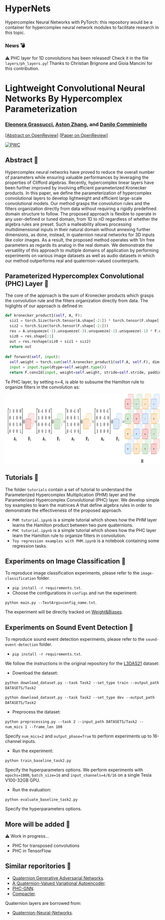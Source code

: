 # HyperNets
Hypercomplex Neural Networks with PyTorch: this repository would be a container for hypercomplex neural network modules to facilitate research in this topic. 

### News :bomb:
:warning: PHC layer for 1D convolutions has been released! Check it in the file `layers/ph_layers.py`!
Thanks to Christian Brignone and Gioia Mancini for this contribution.

# Lightweight Convolutional Neural Networks By Hypercomplex Parameterization

### [Eleonora Grassucci](https://scholar.google.it/citations?user=Jcv0TgQAAAAJ&hl=it&authuser=1), [Aston Zhang](https://www.astonzhang.com/), and [Danilo Comminiello](https://danilocomminiello.site.uniroma1.it/)

[[Abstract on OpenReview](https://openreview.net/forum?id=S5qdnMhf7R)] [[Paper on OpenReview](https://openreview.net/pdf?id=S5qdnMhf7R)]


<!-- [![PWC](https://img.shields.io/endpoint.svg?url=https://paperswithcode.com/badge/lightweight-convolutional-neural-networks-by/on-1)](https://paperswithcode.com/sota/on-1?p=lightweight-convolutional-neural-networks-by) -->
[![PWC](https://img.shields.io/endpoint.svg?url=https://paperswithcode.com/badge/lightweight-convolutional-neural-networks-by/sound-event-detection-on-l3das21)](https://paperswithcode.com/sota/sound-event-detection-on-l3das21?p=lightweight-convolutional-neural-networks-by)

## Abstract :bookmark_tabs:

Hypercomplex neural networks have proved to reduce the overall number of parameters while ensuring valuable performances by leveraging the properties of Clifford algebras. Recently, hypercomplex linear layers have been further improved by involving efficient parameterized Kronecker products. In this paper, we define the parameterization of hypercomplex convolutional layers to develop lightweight and efficient large-scale convolutional models. Our method grasps the convolution rules and the filters organization directly from data without requiring a rigidly predefined domain structure to follow. The proposed approach is flexible to operate in any user-defined or tuned domain, from 1D to nD regardless of whether the algebra rules are preset.
Such a malleability allows processing multidimensional inputs in their natural domain without annexing further dimensions, as done, instead, in quaternion neural networks for 3D inputs like color images.
As a result, the proposed method operates with 1/n free parameters as regards its analog in the real domain. We demonstrate the versatility of this approach to multiple domains of application by performing experiments on various image datasets as well as audio datasets in which our method outperforms real and quaternion-valued counterparts.


## Parameterized Hypercomplex Convolutional (PHC) Layer :dart:

The core of the approach is the sum of Kronecker products which grasps the convolution rule and the filters organization directly from data. The higlights of our approach is defined in:

  ```python
  def kronecker_product1(self, A, F):
    siz1 = torch.Size(torch.tensor(A.shape[-2:]) * torch.tensor(F.shape[-4:-2]))
    siz2 = torch.Size(torch.tensor(F.shape[-2:]))
    res = A.unsqueeze(-1).unsqueeze(-3).unsqueeze(-1).unsqueeze(-1) * F.unsqueeze(-4).unsqueeze(-6)
    siz0 = res.shape[:1]
    out = res.reshape(siz0 + siz1 + siz2)
    return out
   
  def forward(self, input):
    self.weight = torch.sum(self.kronecker_product1(self.A, self.F), dim=0)
    input = input.type(dtype=self.weight.type())      
    return F.conv2d(input, weight=self.weight, stride=self.stride, padding=self.padding)

   ```

Te PHC layer, by setting n=4, is able to subsume the Hamilton rule to organize filters in the convolution as:

<img src="Hamilton_prod.png" width="872" height="228"/>


## Tutorials :page_with_curl:

The folder `tutorials` contain a set of tutorial to understand the Parameterized Hypercomplex Multiplication (PHM) layer and the Parameterized Hypercomplex Convolutional (PHC) layer. We develop simple toy examples to learn the matrices A that define algebra rules in order to demonstrate the effectiveness of the proposed approach.

* `PHM tutorial.ipynb` is a simple tutorial which shows how the PHM layer learns the Hamilton product between two pure quaternions.
* `PHC tutorial.ipynb` is a simple tutorial which shows how the PHC layer learn the Hamilton rule to organize filters in convolution.
* `Toy regression examples with PHM.ipynb` is a notebook containing some regression tasks.

## Experiments on Image Classification :city_sunset:

To reproduce image classification experiments, please refer to the `image-classification` folder.

* ```pip install -r requirements.txt```.
* Choose the configurations in `configs` and run the experiment:

```python main.py --TextArgs=config_name.txt```.

The experiment will be directly tracked on [Weight&Biases](https://wandb.ai/).

## Experiments on Sound Event Detection :musical_score:

To reproduce sound event detection experiments, please refer to the `sound-event-detection` folder.

* ```pip install -r requirements.txt```.

We follow the instructions in the original repository for the [L3DAS21](https://github.com/l3das/L3DAS21) dataset:

* Download the dataset:

```python download_dataset.py --task Task2 --set_type train --output_path DATASETS/Task2```

```python download_dataset.py --task Task2 --set_type dev --output_path DATASETS/Task2```

* Preprocess the dataset:

```python preprocessing.py --task 2 --input_path DATASETS/Task2 --num_mics 1 --frame_len 100```

Specify `num_mics=2` and `output_phase=True` to perform experiments up to 16-channel inputs.

* Run the experiment:

```python train_baseline_task2.py```

Specify the hyperparameters options.
We perform experiments with `epochs=1000`, `batch_size=16` and `input_channels=4/8/16` on a single Tesla V100-32GB GPU. 

* Run the evaluation:

```python evaluate_baseline_task2.py```

Specify the hyperparameters options.

## More will be added :date:

:warning: Work in progress...

* PHC for transposed convolutions
* PHC in TensorFlow

## Similar reporitories :busts_in_silhouette:

* [Quaternion Generative Adversarial Networks](https://github.com/eleGAN23/QGAN).
* [A Quaternion-Valued Variational Autoencoder](https://github.com/eleGAN23/QVAE).
* [PHC-GNN](https://github.com/bayer-science-for-a-better-life/phc-gnn).
* [Compacter](https://github.com/rabeehk/compacter/).

Quaternion layers are borrowed from:

* [Quaternion-Neural-Networks](https://github.com/TParcollet/Quaternion-Neural-Networks).

